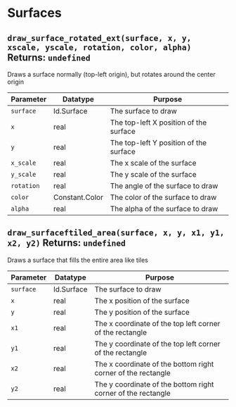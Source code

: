 # Surfaces

## `draw_surface_rotated_ext(surface, x, y, xscale, yscale, rotation, color, alpha)` Returns: `undefined`
Draws a surface normally (top-left origin), but rotates around the center origin

| Parameter | Datatype  | Purpose |
|-----------|-----------|---------|
|`surface` |Id.Surface |The surface to draw |
|`x` |real |The top-left X position of the surface |
|`y` |real |The top-left Y position of the surface |
|`x_scale` |real |The x scale of the surface |
|`y_scale` |real |The y scale of the surface |
|`rotation` |real |The angle of the surface to draw |
|`color` |Constant.Color |The color of the surface to draw |
|`alpha` |real |The alpha of the surface to draw |












## `draw_surfaceftiled_area(surface, x, y, x1, y1, x2, y2)` Returns: `undefined`
Draws a surface that fills the entire area like tiles

| Parameter | Datatype  | Purpose |
|-----------|-----------|---------|
|`surface` |Id.Surface |The surface to draw |
|`x` |real |The x position of the surface |
|`y` |real |The y position of the surface |
|`x1` |real |The x coordinate of the top left corner of the rectangle |
|`y1` |real |The y coordinate of the top left corner of the rectangle |
|`x2` |real |The x coordinate of the bottom right corner of the rectangle |
|`y2` |real |The y coordinate of the bottom right corner of the rectangle |





















